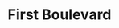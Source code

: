 ---
blog: https://firstboulevard.com/blog
facebook: https://facebook.com/1stblvd
instagram: https://instagram.com/firstblvd
linkedin: https://linkedin.com/company/firstblvd
logohandle: firstboulevard
sort: firstboulevard
title: First Boulevard
twitter: https://x.com/firstblvd
website: https://firstboulevard.com/
---